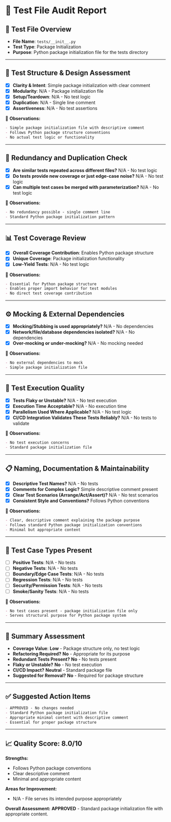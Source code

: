 # 🧪 Test File Audit Report

## 📌 **Test File Overview**

* **File Name**: `tests/__init__.py`
* **Test Type**: Package Initialization
* **Purpose**: Python package initialization file for the tests directory

---

## 🧱 **Test Structure & Design Assessment**

* [x] **Clarity & Intent**: Simple package initialization with clear comment
* [x] **Modularity**: N/A - Package initialization file
* [x] **Setup/Teardown**: N/A - No test logic
* [x] **Duplication**: N/A - Single line comment
* [x] **Assertiveness**: N/A - No test assertions

📝 **Observations:**

```markdown
- Simple package initialization file with descriptive comment
- Follows Python package structure conventions
- No actual test logic or functionality
```

---

## 🔁 **Redundancy and Duplication Check**

* [x] **Are similar tests repeated across different files?** N/A - No test logic
* [x] **Do tests provide new coverage or just edge-case noise?** N/A - No test logic
* [x] **Can multiple test cases be merged with parameterization?** N/A - No test logic

📝 **Observations:**

```markdown
- No redundancy possible - single comment line
- Standard Python package initialization pattern
```

---

## 📊 **Test Coverage Review**

* [x] **Overall Coverage Contribution**: Enables Python package structure
* [x] **Unique Coverage**: Package initialization functionality
* [x] **Low-Yield Tests**: N/A - No test logic

📝 **Observations:**

```markdown
- Essential for Python package structure
- Enables proper import behavior for test modules
- No direct test coverage contribution
```

---

## ⚙️ **Mocking & External Dependencies**

* [x] **Mocking/Stubbing is used appropriately?** N/A - No dependencies
* [x] **Network/file/database dependencies isolated?** N/A - No dependencies
* [x] **Over-mocking or under-mocking?** N/A - No mocking needed

📝 **Observations:**

```markdown
- No external dependencies to mock
- Simple package initialization file
```

---

## 🚦 **Test Execution Quality**

* [x] **Tests Flaky or Unstable?** N/A - No test execution
* [x] **Execution Time Acceptable?** N/A - No execution time
* [x] **Parallelism Used Where Applicable?** N/A - No test logic
* [x] **CI/CD Integration Validates These Tests Reliably?** N/A - No tests to validate

📝 **Observations:**

```markdown
- No test execution concerns
- Standard package initialization file
```

---

## 📋 **Naming, Documentation & Maintainability**

* [x] **Descriptive Test Names?** N/A - No tests
* [x] **Comments for Complex Logic?** Simple descriptive comment present
* [x] **Clear Test Scenarios (Arrange/Act/Assert)?** N/A - No test scenarios
* [x] **Consistent Style and Conventions?** Follows Python conventions

📝 **Observations:**

```markdown
- Clear, descriptive comment explaining the package purpose
- Follows standard Python package initialization conventions
- Minimal but appropriate content
```

---

## 🧪 **Test Case Types Present**

* [ ] **Positive Tests**: N/A - No tests
* [ ] **Negative Tests**: N/A - No tests
* [ ] **Boundary/Edge Case Tests**: N/A - No tests
* [ ] **Regression Tests**: N/A - No tests
* [ ] **Security/Permission Tests**: N/A - No tests
* [ ] **Smoke/Sanity Tests**: N/A - No tests

📝 **Observations:**

```markdown
- No test cases present - package initialization file only
- Serves structural purpose for Python package system
```

---

## 🏁 **Summary Assessment**

* **Coverage Value**: **Low** - Package structure only, no test logic
* **Refactoring Required?** **No** - Appropriate for its purpose
* **Redundant Tests Present?** **No** - No tests present
* **Flaky or Unstable?** **No** - No test execution
* **CI/CD Impact?** **Neutral** - Standard package file
* **Suggested for Removal?** **No** - Required for package structure

---

## ✅ **Suggested Action Items**

```markdown
- APPROVED - No changes needed
- Standard Python package initialization file
- Appropriate minimal content with descriptive comment
- Essential for proper package structure
```

---

## 📈 **Quality Score: 8.0/10**

**Strengths:**
* Follows Python package conventions
* Clear descriptive comment
* Minimal and appropriate content

**Areas for Improvement:**
* N/A - File serves its intended purpose appropriately

**Overall Assessment:** **APPROVED** - Standard package initialization file with appropriate content.
